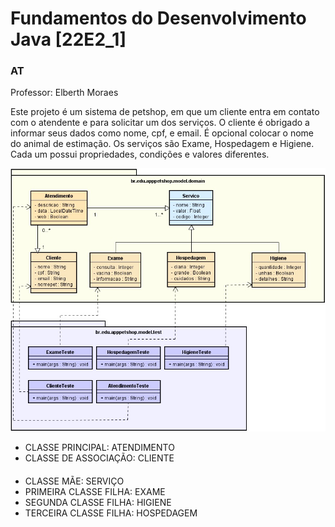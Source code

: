# Fundamentos do Desenvolvimento Java [22E2_1] 
### AT


Professor: Elberth Moraes

Este projeto é um sistema de petshop, em que um cliente entra em contato com o
atendente e para solicitar um dos serviços. O cliente é obrigado a informar seus 
dados como nome, cpf, e email. É opcional colocar o nome do animal de estimação.
Os serviços são Exame, Hospedagem e Higiene. Cada um possui propriedades,
condições e valores diferentes.


![](https://github.com/ericfg19/JAVA/blob/main/Java_AT/apppetshop/src/main/resources/static/img/classdiagram.jpg)

- CLASSE PRINCIPAL: ATENDIMENTO
- CLASSE DE ASSOCIAÇÃO: CLIENTE
####
- CLASSE MÃE: SERVIÇO
- PRIMEIRA CLASSE FILHA: EXAME
- SEGUNDA CLASSE FILHA: HIGIENE
- TERCEIRA CLASSE FILHA: HOSPEDAGEM
